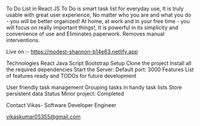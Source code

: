 To Do List in React JS
To Do is smart task list for everyday use, It is truly usable with great user experience, No matter who you are and what you do - you will be better organized! At home, at work and in your free time - you will focus on really important things!, It is powerful in its simplicity and convenience of use and Eliminates paperwork. Removes manual interventions.

Live on :- https://modest-shannon-b14e63.netlify.app

Technologies
React
Java Script
Bootstrap
Setup
Clone the project
Install all the required dependencies
Start the Server: Default port: 3000
Features
List of features ready and TODOs for future development

User friendly task management
Grouping tasks in handy task lists
Store persistent data
Status
Minor project: Completed

Contact
Vikas- Software Developer Engineer

vikaskumar05355@gmail.com
